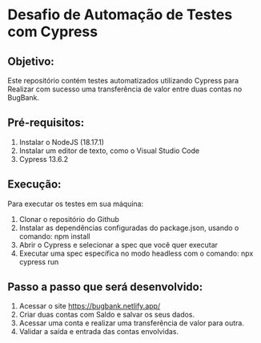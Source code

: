 # Desafio de Automação de Testes com Cypress

## Objetivo:
Este repositório contém testes automatizados utilizando Cypress para Realizar com sucesso uma transferência de valor entre duas contas no BugBank.

## Pré-requisitos:
1. Instalar o NodeJS (18.17.1)
2. Instalar um editor de texto, como o Visual Studio Code
3. Cypress 13.6.2

## Execução:
Para executar os testes em sua máquina:
1. Clonar o repositório do Github
2. Instalar as dependências configuradas do package.json, usando o comando: npm install
3. Abrir o Cypress e selecionar a spec que você quer executar
4. Executar uma spec específica no modo headless com o comando: npx cypress run


## Passo a passo que será desenvolvido:
1. Acessar o site https://bugbank.netlify.app/
2. Criar duas contas com Saldo e salvar os seus dados.
3. Acessar uma conta e realizar uma transferência de valor para outra.
4. Validar a saída e entrada das contas envolvidas.

